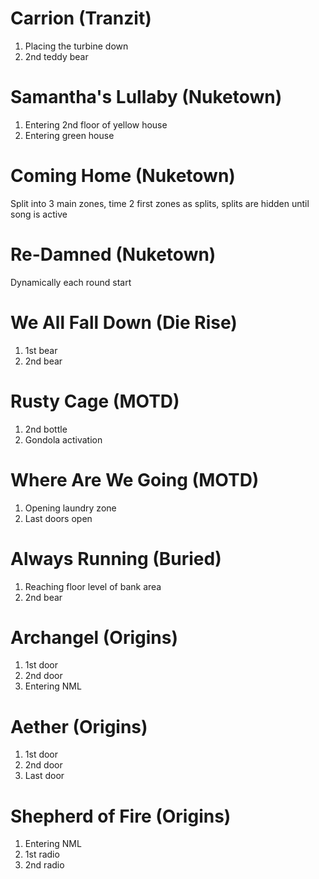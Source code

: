 # Carrion (Tranzit)
1. Placing the turbine down
2. 2nd teddy bear

# Samantha's Lullaby (Nuketown)
1. Entering 2nd floor of yellow house
2. Entering green house

# Coming Home (Nuketown)
Split into 3 main zones, time 2 first zones as splits, splits are hidden until song is active

# Re-Damned (Nuketown)
Dynamically each round start

# We All Fall Down (Die Rise)
1. 1st bear
2. 2nd bear

# Rusty Cage (MOTD)
1. 2nd bottle
2. Gondola activation

# Where Are We Going (MOTD)
1. Opening laundry zone
2. Last doors open

# Always Running (Buried)
1. Reaching floor level of bank area
2. 2nd bear

# Archangel (Origins)
1. 1st door
2. 2nd door
3. Entering NML

# Aether (Origins)
1. 1st door
2. 2nd door
3. Last door

# Shepherd of Fire (Origins)
1. Entering NML
2. 1st radio
3. 2nd radio
